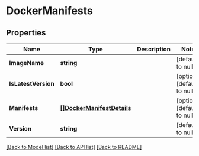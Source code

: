 # DockerManifests

## Properties
Name | Type | Description | Notes
------------ | ------------- | ------------- | -------------
**ImageName** | **string** |  | [default to null]
**IsLatestVersion** | **bool** |  | [optional] [default to null]
**Manifests** | [**[]DockerManifestDetails**](DockerManifestDetails.md) |  | [optional] [default to null]
**Version** | **string** |  | [default to null]

[[Back to Model list]](../README.md#documentation-for-models) [[Back to API list]](../README.md#documentation-for-api-endpoints) [[Back to README]](../README.md)

